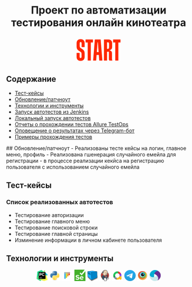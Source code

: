 <h1 align="center">Проект по автоматизации тестирования онлайн кинотеатра
<p>
<a href="https://start.ru/" target="_blank"> 
<img src="Pictures/start.logo.png" alt="онлайн кинотеатр start"> 
</a>
</p>
</h1>

## Содержание
+ [Тест-кейсы](#Тесты)
+ [Обновление/патчноут](#патчноут)
+ [Технологии и инструменты](#Технологии)
+ [Запуск автотестов из Jenkins](#Jenkins_web)
+ [Локальный запуск автотестов](#локальный_запуск)
+ [Отчеты о прохождении тестов Allure TestOps](#Allure)
+ [Оповещение о результатах через Telegram-бот](#Telegram) 
+ [Примеры прохождения тестов](#Примеры) 

<a name="Обновление/патчноут">
## Обновление/патчноут
- Реализованы тесте кейсы на логин, главное меню, профиль
- Реализована гшенерация случайного емейла для регистрации
- в процессе реализации кекйса на регистрацию пользователя с использованием случайного емейла


<a name="Тест-кейсы">

## Тест-кейсы
### Список реализованных автотестов
- Тестирование авторизации
- Тестирование главного меню
- Тестирование поисковой строки
- Тестирование главной страницы
- Изминение информации в личном кабинете пользователя

<a name="Технологии">

## Технологии и инструменты
<p align="center">
<img width="6%" title="PyCharm" src="/Pictures/PyCharm_Icon.svg">
<img width="6%" title="Python" src="/Pictures/python-original.svg">
<img width="6%" title="Pytest" src="/Pictures/pytest-original.svg">
<img width="6%" title="Selenium" src="/Pictures/selenium.png">
<img width="6%" title="Selene" src="/Pictures/selenoid.png">
<img width="6%" title="Jenkins" src="/Pictures/jenkins-original.svg">  
<img width="6%" title="Allure TestOps" src="/Pictures/allure.png">
<img width="6%" title="Telegram" src="/Pictures/telegram.svg">
<img width="6%" title="Browserstack" src="/Pictures/Browserstack.svg"> 
<img width="6%" title="Appium" src="/Pictures/Appium.svg"> 
</p>
